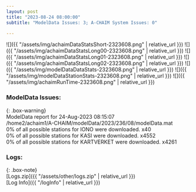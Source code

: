 ```yaml
---
layout: post
title: "2023-08-24 08:00:00"
subtitle: "ModelData Issues: 3; A-CHAIM System Issues: 0"

---
```


![]({{ "/assets/img/achaimDataStatsShort-2323608.png" | relative_url }})
![]({{ "/assets/img/achaimDataStatsLong00-2323608.png" | relative_url }})
![]({{ "/assets/img/achaimDataStatsLong01-2323608.png" | relative_url }})
![]({{ "/assets/img/achaimDataStatsLong02-2323608.png" | relative_url }})
![]({{ "/assets/img/modelDataDataStats-2323608.png" | relative_url }})
![]({{ "/assets/img/modelDataStationStats-2323608.png" | relative_url }})
![]({{ "/assets/img/achaimRunTime-2323608.png" | relative_url }})


### ModelData Issues:  
  
{: .box-warning}  
 ModelData report for 24-Aug-2023 08:15:07   
 /home2/achaim1/A-CHAIM/modelData/2023/236/08/modelData.mat   
 0% of all possible stations for IONO were downloaded. x40   
 0% of all possible stations for KASI were downloaded. x4552   
 0% of all possible stations for KARTVERKET were downloaded. x4261   
  


### Logs:  
  
{: .box-note}  
[Logs.zip]({{ "/assets/other/logs.zip" | relative_url }})  
[Log Info]({{ "/logInfo" | relative_url }})  
